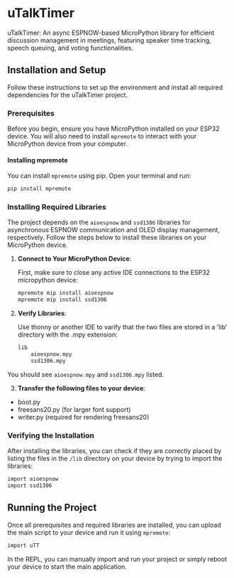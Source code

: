 # uTalkTimer
uTalkTimer: An async ESPNOW-based MicroPython library for efficient discussion management in meetings, featuring speaker time tracking, speech queuing, and voting functionalities.

## Installation and Setup

Follow these instructions to set up the environment and install all required dependencies for the uTalkTimer project.

### Prerequisites

Before you begin, ensure you have MicroPython installed on your ESP32 device. You will also need to install `mpremote` to interact with your MicroPython device from your computer.

#### Installing mpremote

You can install `mpremote` using pip. Open your terminal and run:

```bash
pip install mpremote
```

### Installing Required Libraries

The project depends on the `aioespnow` and `ssd1306` libraries for asynchronous ESPNOW communication and OLED display management, respectively. Follow the steps below to install these libraries on your MicroPython device.

1. **Connect to Your MicroPython Device**:

   First, make sure to close any active IDE connections to the ESP32 micropython device:

   ```bash
   mpremote mip install aioespnow
   mpremote mip install ssd1306
   ```

2. **Verify Libraries**:

   Use thonny or another IDE to varify that the two files are stored in a 'lib' directory with the .mpy extension:

   ```bash
   lib
       aioespnow.mpy
       ssd1306.mpy
   ```
You should see `aioespnow.mpy` and `ssd1306.mpy` listed.

3. **Transfer the following files to your device**:

- boot.py
- freesans20.py (for larger font support)
- writer.py (required for rendering freesans20)

### Verifying the Installation

After installing the libraries, you can check if they are correctly placed by listing the files in the `/lib` directory on your device by trying to import the libraries:

```bash
import aioespnow
import ssd1306
```

## Running the Project

Once all prerequisites and required libraries are installed, you can upload the main script to your device and run it using `mpremote`:

```bash
import uTT
```

In the REPL, you can manually import and run your project or simply reboot your device to start the main application.

